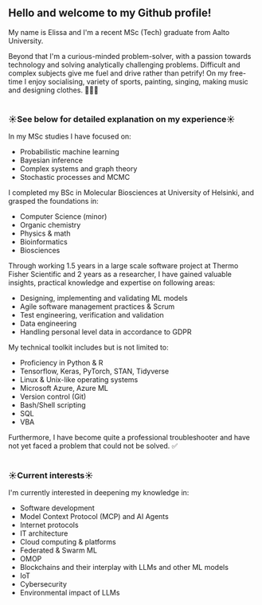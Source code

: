 ## Hello and welcome to my Github profile!

My name is Elissa and I'm a recent MSc (Tech) graduate from Aalto University.

Beyond that I'm a curious-minded problem-solver, with a passion towards technology and solving analytically challenging problems. Difficult and complex subjects give me fuel and drive rather than petrify! On my free-time I enjoy socialising, variety of sports, painting, singing, making music and designing clothes. 🎨🎶👗
<br>
<br>
### ☀️**See below for detailed explanation on my experience**☀️

In my MSc studies I have focused on:
- Probabilistic machine learning
- Bayesian inference
- Complex systems and graph theory
- Stochastic processes and MCMC

I completed my BSc in Molecular Biosciences at University of Helsinki, and grasped the foundations in:
- Computer Science (minor)
- Organic chemistry
- Physics & math
- Bioinformatics
- Biosciences

Through working 1.5 years in a large scale software project at Thermo Fisher Scientific and 2 years as a researcher, I have gained valuable insights, practical knowledge and expertise on following areas:
- Designing, implementing and validating ML models
- Agile software management practices & Scrum
- Test engineering, verification and validation
- Data engineering
- Handling personal level data in accordance to GDPR

My technical toolkit includes but is not limited to:
- Proficiency in Python & R
- Tensorflow, Keras, PyTorch, STAN, Tidyverse
- Linux & Unix-like operating systems
- Microsoft Azure, Azure ML
- Version control (Git)
- Bash/Shell scripting
- SQL
- VBA

Furthermore, I have become quite a professional troubleshooter and have not yet faced a problem that could not be solved. ✅
<br>
<br>
### ☀️**Current interests**☀️

I'm currently interested in deepening my knowledge in:
- Software development
- Model Context Protocol (MCP) and AI Agents
- Internet protocols
- IT architecture
- Cloud computing & platforms
- Federated & Swarm ML
- OMOP
- Blockchains and their interplay with LLMs and other ML models
- IoT
- Cybersecurity
- Environmental impact of LLMs
